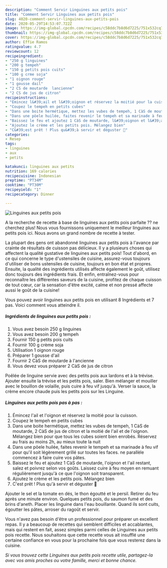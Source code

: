 ```yaml
---
description: "Comment Servir Linguines aux petits pois"
title: "Comment Servir Linguines aux petits pois"
slug: 4020-comment-servir-linguines-aux-petits-pois
date: 2020-05-29T14:53:07.722Z
image: https://img-global.cpcdn.com/recipes/c58ddc7b8d6d7225/751x532cq70/linguines-aux-petits-pois-photo-principale-de-la-recette.jpg
thumbnail: https://img-global.cpcdn.com/recipes/c58ddc7b8d6d7225/751x532cq70/linguines-aux-petits-pois-photo-principale-de-la-recette.jpg
cover: https://img-global.cpcdn.com/recipes/c58ddc7b8d6d7225/751x532cq70/linguines-aux-petits-pois-photo-principale-de-la-recette.jpg
author: Effie Ramos
ratingvalue: 4.7
reviewcount: 12
recipeingredient:
- "250 g linguines"
- "200 g tempeh"
- "150 g petits pois cuits"
- "100 g crme soja"
- "1 oignon rouge"
- "1 gousse dail"
- "2 CS de moutarde  lancienne"
- "2 CS de jus de citron"
recipeinstructions:
- "Émincez l&#39;ail et l&#39;oignon et réservez la moitié pour la cuisson."
- "Coupez le tempeh en petits cubes"
- "Dans une boite hermétique, mettez les vubes de tempeh, 1 CàS de moutarde, 2 CàS de jus de citron et la moitié de l&#39;ail et de l&#39;oignon. Mélangez bien pour que tous les cubes soient bien enrobés. Réservez au frais au moins 2h, au mieux toute la nuit"
- "Dans une pöele huilée, faites revenir le tempeh et sa marinade à feu vif pour qu&#39;il soit légèrement grillé sur toutes les faces. ne parallèle commencez à faire cuire vos pâtes."
- "Baissez le feu et ajoutez 1 CàS de moutarde, l&#39;oignon et l&#39;ail restant, salez et poivrez selon vos goûts. Laissez cuire à feu moyen en remuant régulièrement jusqu&#39;à ce que l&#39;oignon soit transparent."
- "Ajoutez le crème et les petits pois. Mélangez bien"
- "C&#39;est prêt ! Plus qu&#39;à servir et déguster 🤤"
categories:
- Resep
tags:
- linguines
- aux
- petits

katakunci: linguines aux petits 
nutrition: 169 calories
recipecuisine: Indonesian
preptime: "PT34M"
cooktime: "PT30M"
recipeyield: "1"
recipecategory: Dinner

---
```



![Linguines aux petits pois](https://img-global.cpcdn.com/recipes/c58ddc7b8d6d7225/751x532cq70/linguines-aux-petits-pois-photo-principale-de-la-recette.jpg)

A la recherche de recette à base de linguines aux petits pois parfaite ?? ne cherchez plus! Nous vous fournissons uniquement le meilleur linguines aux petits pois ici. Nous avons un grand nombre de recette à tester.

La plupart des gens ont abandonné linguines aux petits pois à l'avance par crainte de résultats de cuisson pas délicieux. Il y a plusieurs choses qui affectent la qualité gustative de linguines aux petits pois! Tout d'abord, en ce qui concerne le type d'ustensiles de cuisine, assurez-vous toujours d'utiliser de bons ustensiles de cuisine, toujours en bon état et propres. Ensuite, la qualité des ingrédients utilisés affecte également le goût, utilisez donc toujours des ingrédients frais. Et enfin, entraînez-vous pour reconnaître les différentes saveurs de la cuisine, profitez de chaque cuisson de tout cœur, car la sensation d'être excité, calme et non pressé affecte aussi le goût de la cuisine!

<!--inarticleads1-->

Vous pouvez avoir linguines aux petits pois en utilisant 8 Ingrédients et 7 pas. Voici comment vous atteindre il.

##### Ingrédients de linguines aux petits pois :

1. Vous avez besoin 250 g linguines
1. Vous avez besoin 200 g tempeh
1. Fournir 150 g petits pois cuits
1. Fournir 100 g crème soja
1. Utilisation 1 oignon rouge
1. Préparer 1 gousse d&#39;ail
1. Fournir 2 CàS de moutarde à l&#39;ancienne
1. Vous devez vous préparer 2 CàS de jus de citron


Poêlée de linguine servie avec des petits pois aux lardons et à la trévise. Ajouter ensuite la trévise et les petits pois, saler. Bien mélanger et mouiller avec le bouillon de volaille, puis cuire à feu vif jusqu&#39;à. Verser la sauce, la crème encore chaude puis les petits pois sur les Linguine. 

<!--inarticleads2-->

##### Linguines aux petits pois pas à pas :

1. Émincez l&#39;ail et l&#39;oignon et réservez la moitié pour la cuisson.
1. Coupez le tempeh en petits cubes
1. Dans une boite hermétique, mettez les vubes de tempeh, 1 CàS de moutarde, 2 CàS de jus de citron et la moitié de l&#39;ail et de l&#39;oignon. Mélangez bien pour que tous les cubes soient bien enrobés. Réservez au frais au moins 2h, au mieux toute la nuit
1. Dans une pöele huilée, faites revenir le tempeh et sa marinade à feu vif pour qu&#39;il soit légèrement grillé sur toutes les faces. ne parallèle commencez à faire cuire vos pâtes.
1. Baissez le feu et ajoutez 1 CàS de moutarde, l&#39;oignon et l&#39;ail restant, salez et poivrez selon vos goûts. Laissez cuire à feu moyen en remuant régulièrement jusqu&#39;à ce que l&#39;oignon soit transparent.
1. Ajoutez le crème et les petits pois. Mélangez bien
1. C&#39;est prêt ! Plus qu&#39;à servir et déguster 🤤


Ajouter le sel et la tomate en dés, le thon égoutté et le persil. Retirer du feu après une minute environ. Quelques petits pois, du saumon fumé et des brins d&#39;aneth. Placer les linguine dans l&#39;eau bouillante. Quand ils sont cuits, égoutter les pâtes, arroser du ragoût et servir. 

<!--inarticleads1-->

<p>
Vous n'avez pas besoin d'être un professionnel pour préparer un excellent repas. Il y a beaucoup de recettes qui semblent difficiles et accablantes, mais qui restent en fait, assez simples parmi celles de Linguines aux petits pois recette. Nous souhaitons que cette recette vous ait insufflé une certaine confiance en vous pour la prochaine fois que vous resterez dans la cuisine.
</p>

<p>
<i>Si vous trouvez cette Linguines aux petits pois recette utile, partagez-la avec vos amis proches ou votre famille, merci et bonne chance.</i>
</p>
